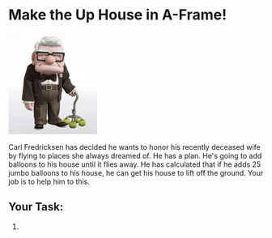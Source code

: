 # Make the Up House in A-Frame!

<img src="carl.png" height="200" width="175">

Carl Fredricksen has decided he wants to honor his recently deceased wife by flying to places she always dreamed of. He has a plan. He's going to add balloons to his house until it flies away. He has calculated that if he adds 25 jumbo balloons to his house, he can get his house to lift off the ground. Your job is to help him to this.

## Your Task:

1. 

